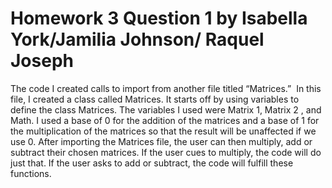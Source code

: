 # Homework 3 Question 1 by Isabella York/Jamilia Johnson/ Raquel Joseph

The code I created calls to import from another file titled “Matrices.”  In this file, I created a class called Matrices. It starts off by using variables to define the class Matrices. The variables I used were Matrix 1, Matrix 2 , and Math. I used a base of 0 for the addition of the matrices and a base of 1 for the multiplication of the matrices so that the result will be unaffected if we use 0. After importing the Matrices file, the user can then multiply, add or subtract their chosen matrices. If the user cues to multiply, the code will do just that. If the user asks to add or subtract, the code will fulfill these functions.
